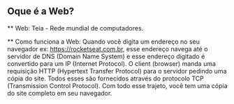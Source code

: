## Oque é a Web?

** Web: Teia - Rede mundial de computadores.

** Como funciona a Web:
    Quando você digita um endereço no seu navegador ex: https://rocketseat.com.br, esse endereço navega até o servidor de DNS (Domain Name System) e esse endereço digitado é convertido para um IP (Internet Protocol). O client (browser) manda uma requisição HTTP (Hypertext Transfer Protocol) para o servidor pedindo uma cópia do site. Todos esses são fornecidos através do protocolo TCP (Transmission Control Protocol). Com todo esse trajeto, você tem uma cópia do site completo em seu navegador.